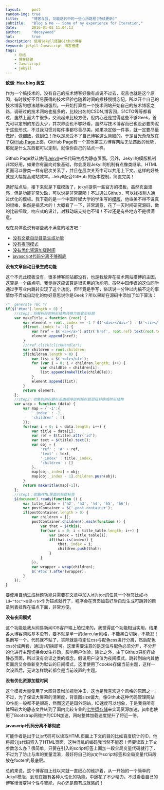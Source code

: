 ```yaml
---
layout:     post
random-img: true
title:      "博客与我, 功能迭代中的一些心历路程(持续更新)"
subtitle:   "Blog & Me -- Some of my experience for Iteration,"
date:       2016-01-02 11:04:13 
author:     "decaywood"
hot:        true
description: 使用jekyll搭建Github博客
keyword: jekyll Javascript 博客搭建
tags:
    - 总结
    - 博客搭建
    - Javascript
    - jekyll
---
```


<b>致谢: [Hux blog 黄玄](http://huangxuan.me/)</b>

作为一个搞技术的，没有自己的技术博客好像有点说不过去，况且也就是这个原因，有时候好不容易获得的技术经验也随着时间的推移慢慢忘记，所以开个自己的技术博客的想法越来越强烈。一开始打算找一个技术网站开始自己的技术博客之路，调研过的技术网站也挺多的，比较出名的CSDN,博客园，51CTO等等都看过，虽然上面大牛很多，交流起来比较方便，但内心还是觉得这些不够Geek，首先可以定制的东西太少，其次界面也不够好看，虽然写技术博客而已也没必要拘泥于这些形式，不过我习惯对每件事都尽善尽美，如果决定做一件事，就一定要尽量做好，做细致，做到位！所以是忍受不了自己博客这么简陋的。于是目光渐渐放在了[GitHub Page](https://pages.github.com/)上面，GitHub Page有一个其他第三方博客网站无法匹敌的优势，那就是什么东西都可以定制，就像你自己的站点一样。

Github Page默认使用[Jekyll](http://jekyllrb.com/)来把代码生成为静态页面。另外，Jekyll的模版机制非常好用，如果你有面向对象基础，你会发现Jekyll的机制有点像类继承，HTML页面可以像类一样有层次关系了，并且在层次关系中可以共用上下文。这样的好处就是大幅提高建站效率。Jekyll配合GitHub 的版本控制，简直完美！

选好站点后，接下来就是下载模版了，jekyll提供一些官方的模板，虽然页面漂亮，但是功能非常欠缺，可以说是非常简陋！不过通过Github，可以找找别人通过优化的模板。我下载的是一个中国传媒大学的学生写的[模版](https://github.com/Huxpro/huxpro.github.io)，他审美不得不说真的很棒，果然是搞艺术的！大概看了一下，非常满意，花了一天时间研究源码，做的比较细致，响应式的设计，对移动端支持也不错！不过还是有些地方不是很满意。

现在具体说说有哪些我不满意的地方吧：

* [没有文章自动目录生成功能](#1)
* [没有夜间模式](#2)
* [没有优化资源加载时间](#3)
* [javascript代码分离不够彻底](#4)

<b id="1">没有文章自动目录生成功能</b>

这个不光此模板没有，很多博客网站都没有，也是我放弃在技术网站搭博的主因，这算是一个痛点吧，我觉得这应该算是很实用的功能吧。虽然中国传媒的这位同学通过手写业内跳转实现了这个功能，但毕竟是手写，俗话说一分钟以内搞不定的事情你不弄成自动化的你好意思说你是Geek？所以果断在源码中添加了如下算法：

```javascript
/*  generate TOC */
if($('#toc').length > 0) {
    //step3：将解析好的树形结构转换为嵌套形标题
    var makeTitle = function (root) {
        var element = root._index == -1 ? $('<div></div>') : $('<li></li>');
        if(root._index != -1) {
            var href = $('<a></a>').attr('href', root.ref).text(root.text);
            element.append(href);
        }
        //href.click(clickHandler);
        var children = root.children;
        if(children.length > 0) {
            var list = $('<ul></ul>');
            for (var i = 0; i < children.length; i++) {
                var childEle = children[i];
                list.append(makeTitle(childEle));
            }
            element.append(list);
        }
        return element;
    };
    //step2：收集到的标题标签由顺序结构按标题层级转换成树形结构
    var wrap = function (data) {
        var map = {'-1':{
            '_index' : -1,
            'children' : []
        }};
        for(var i = 0; i < data.length; i++) {
            var title = data[i];
            var ref = $(title).attr('id');
            var text = $(title).text();
            var obj = {
                'ref' : '#' + ref,
                'text' : text,
                '_index' : title._index,
                'children' : []
            };
            map[obj._index] = obj;
            map[obj._index - 1].children.push(obj);
        }
        return makeTitle(map[-1]);
    };
    //step1：收集HTML里面的标题标签
    $(document).ready(function () {
        var title_table = ['h2', 'h3', 'h4', 'h5', 'h6'];
        var postContainer = $('.post-container');
        if(postContainer.length > 0) {
            var children = [];
            postContainer.children().each(function () {
                var that = $(this);
                for(var i = 0; i < title_table.length; i++) {
                    var index = title_table[i];
                    if(that.is(index)) {
                        that._index = i;
                        children.push(that);
                    }
                }
            });
            var wrapper = wrap(children);
            $('#toc').after(wrapper);
        }
    });
}
```
要使用自动生成标题功能只需要在文章中加入id为toc的任意一个标签比如```<b id="toc">目录</b>```作为锚点就行了，程序会在页面加载好后自动生成可跳转的目录列表挂靠在锚点下面，非常方便。

<b id="2">没有夜间模式</b>

这个功能是我从网易新闻IOS客户端上舶过来的，我觉得这个功能相当实用，结果各大博客网站基本没有，要不就是单一的darcular风格，不能黑白切换，不能忍！果断写一个。代码就不贴了，实际就是将定位css与配色css进行分离，然后配色css分成两套，通过js切换即可。这里需要注意的是定位与配色必须分开，不分开的化进行主题切换会发生抖动，影响用户体验。除此之外，由于Github只能存放静态页面，所以没有会话之类的概念，假设用户设值为夜间模式，跳转到站内其他页面后又会重新变为默认的日间模式，这里使用了cookie存储当前主题，这样一次设置后，无论怎样跳转都会是当前设置的主题。

<b id="3">没有优化资源加载时间</b>

这个模板大量使用了大图背景增加视觉冲击，这也是我喜欢这个风格的原因之一。不过，为了保证大屏幕的清晰度，背景图size偏大，像Github这种代码管理网站IO性能一般都不是很高，然而这还是国外网站，IO速度可以想象，于是我将所有体积较大的静态文件转到了国内比较专业的[七牛运存储](http://www.qiniu.com/)来实现资源加速，js库也使用了Bootstrap网维护的CDN加速，网站整体加载速度提升了将近一倍。

<b id="4">javascript代码分离不够彻底</b>

可能作者是出于让js代码可以读取HTML页面上下文的目的比如百度统计的ID，他将部分js代码嵌入了HTML页面，这种混乱的编码我当然不能忍！但要读取上下文参数怎么办？很简单，只要在引入的script标签上面加一段全局变量代码就行了，不过为了防止与库的变量混淆，最好将自己的js文件script标签和全局变量代码段放在footer的最底层。


总的来说，这个博客自上线以来就一直细心的维护着，从一开始的一个简单的Jekyll模版，到现在拥有各种人性化的功能，中途花了不少精力。不过看着自己的博客慢慢变得个性与智能，内心还是颇有成就感的！
